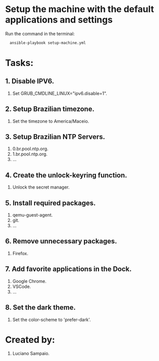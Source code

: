 # Setup the machine with the default applications and settings

Run the command in the terminal:
```bash
  ansible-playbook setup-machine.yml
```

# Tasks:

## 1. Disable IPV6.
  1. Set GRUB_CMDLINE_LINUX="ipv6.disable=1".

## 2. Setup Brazilian timezone.
  1. Set the timezone to America/Maceio.

## 3. Setup Brazilian NTP Servers.
  1. 0.br.pool.ntp.org.
  2. 1.br.pool.ntp.org.
  3. ...

## 4. Create the unlock-keyring function.
  1. Unlock the secret manager.

## 5. Install required packages.
  1. qemu-guest-agent.
  2. git.
  3. ...

## 6. Remove unnecessary packages.
  1. Firefox.

## 7. Add favorite applications in the Dock.
  1. Google Chrome.
  2. VSCode.
  3. ...

## 8. Set the dark theme.
  1. Set the color-scheme to 'prefer-dark'.

# Created by: 

1. Luciano Sampaio.